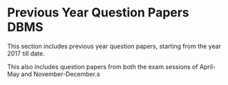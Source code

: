 # Previous Year Question Papers DBMS

This section includes previous year question papers, starting from the year 2017 till date.

This also includes question papers from both the exam sessions of April-May and November-December.s